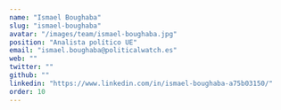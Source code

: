 ```yaml
---
name: "Ismael Boughaba"
slug: "ismael-boughaba"
avatar: "/images/team/ismael-boughaba.jpg"
position: "Analista político UE"
email: "ismael.boughaba@politicalwatch.es"
web: ""
twitter: ""
github: ""
linkedin: "https://www.linkedin.com/in/ismael-boughaba-a75b03150/"
order: 10
---
```

